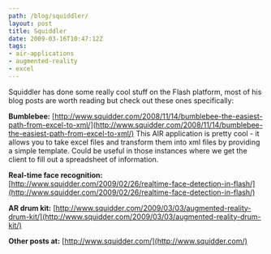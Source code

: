 ```yaml
---
path: /blog/squiddler/
layout: post
title: Squiddler
date: 2009-03-16T10:47:12Z
tags:
- air-applications
- augmented-reality
- excel
---
```


Squiddler has done some really cool stuff on the Flash platform, most of his blog posts are worth reading but check out these ones specifically:

**Bumblebee:** [http://www.squidder.com/2008/11/14/bumblebee-the-easiest-path-from-excel-to-xml/](http://www.squidder.com/2008/11/14/bumblebee-the-easiest-path-from-excel-to-xml/) This AIR application is pretty cool - it allows you to take excel files and transform them into xml files by providing a simple template. Could be useful in those instances where we get the client to fill out a spreadsheet of information.

**Real-time face recognition:** [http://www.squidder.com/2009/02/26/realtime-face-detection-in-flash/](http://www.squidder.com/2009/02/26/realtime-face-detection-in-flash/)

**AR drum kit:** [http://www.squidder.com/2009/03/03/augmented-reality-drum-kit/](http://www.squidder.com/2009/03/03/augmented-reality-drum-kit/)

**Other posts at:** [http://www.squidder.com/](http://www.squidder.com/)